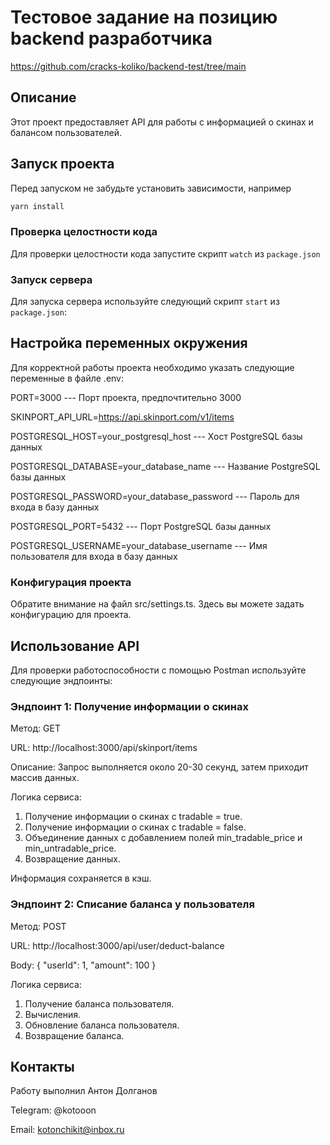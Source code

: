 # Тестовое задание на позицию backend разработчика
https://github.com/cracks-koliko/backend-test/tree/main
## Описание

Этот проект предоставляет API для работы с информацией о скинах и балансом пользователей.

## Запуск проекта

Перед запуском не забудьте установить зависимости, например
```sh
yarn install
```

### Проверка целостности кода

Для проверки целостности кода запустите скрипт `watch` из `package.json`

### Запуск сервера

Для запуска сервера используйте следующий скрипт `start` из `package.json`:


## Настройка переменных окружения

Для корректной работы проекта необходимо указать следующие переменные в файле .env:

PORT=3000 --- Порт проекта, предпочтительно 3000

SKINPORT_API_URL=https://api.skinport.com/v1/items

POSTGRESQL_HOST=your_postgresql_host --- Хост PostgreSQL базы данных

POSTGRESQL_DATABASE=your_database_name --- Название PostgreSQL базы данных

POSTGRESQL_PASSWORD=your_database_password --- Пароль для входа в базу данных

POSTGRESQL_PORT=5432 --- Порт PostgreSQL базы данных

POSTGRESQL_USERNAME=your_database_username --- Имя пользователя для входа в базу данных

### Конфигурация проекта

Обратите внимание на файл src/settings.ts. Здесь вы можете задать конфигурацию для проекта.

## Использование API

Для проверки работоспособности с помощью Postman используйте следующие эндпоинты:

### Эндпоинт 1: Получение информации о скинах

Метод: GET

URL: http://localhost:3000/api/skinport/items

Описание: Запрос выполняется около 20-30 секунд, затем приходит массив данных.

Логика сервиса:

1. Получение информации о скинах с tradable = true.
2. Получение информации о скинах с tradable = false.
3. Объединение данных с добавлением полей min_tradable_price и min_untradable_price.
4. Возвращение данных.

Информация сохраняется в кэш.

### Эндпоинт 2: Списание баланса у пользователя

Метод: POST

URL: http://localhost:3000/api/user/deduct-balance

Body: {
"userId": 1,
"amount": 100
}

Логика сервиса:

1. Получение баланса пользователя. 
2. Вычисления. 
3. Обновление баланса пользователя. 
4. Возвращение баланса.

## Контакты

Работу выполнил Антон Долганов

Telegram: @kotooon

Email: kotonchikit@inbox.ru